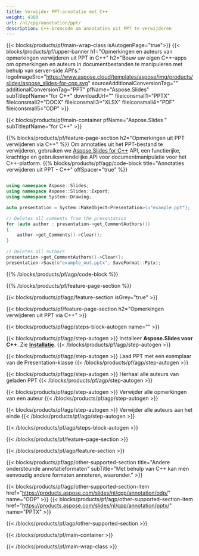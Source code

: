 ```yaml
---
title: Verwijder PPT-annotatie met C++
weight: 4380
url: /nl/cpp/annotation/ppt/ 
description: C++-broncode om annotaties uit PPT te verwijderen
---
```


{{< blocks/products/pf/main-wrap-class isAutogenPage="true">}}
{{< blocks/products/pf/upper-banner h1="Opmerkingen en auteurs van opmerkingen verwijderen uit PPT in C++" h2="Bouw uw eigen C++-apps om opmerkingen en auteurs in documentbestanden te manipuleren met behulp van server-side API's." logoImageSrc="https://www.aspose.cloud/templates/aspose/img/products/slides/aspose_slides-for-cpp.svg" sourceAdditionalConversionTag="" additionalConversionTag="PPT" pfName="Aspose.Slides" subTitlepfName="for C++" downloadUrl="" fileiconsmall1="PPTX" fileiconsmall2="DOCX" fileiconsmall3="XLSX" fileiconsmall4="PDF" fileiconsmall5="ODP" >}}

{{< blocks/products/pf/main-container pfName="Aspose.Slides " subTitlepfName="for C++" >}}

{{% blocks/products/pf/feature-page-section  h2="Opmerkingen uit PPT verwijderen via C++" %}}
Om annotaties uit het PPT-bestand te verwijderen, gebruiken we [Aspose.Slides for C++](https://products.aspose.com/slides/nl/cpp/) API, een functierijke, krachtige en gebruiksvriendelijke API voor documentmanipulatie voor het C++-platform.
{{% blocks/products/pf/agp/code-block title="Annotaties verwijderen uit PPT - C++" offSpacer="true" %}}

```cpp

using namespace Aspose::Slides;
using namespace Aspose::Slides::Export;
using namespace System::Drawing;

auto presentation = System::MakeObject<Presentation>(u"example.ppt");

// Deletes all comments from the presentation
for (auto author : presentation->get_CommentAuthors())
{
    author->get_Comments()->Clear();
}
        
// Deletes all authors
presentation->get_CommentAuthors()->Clear();
presentation->Save(u"example_out.pptx", SaveFormat::Pptx);
```
{{% /blocks/products/pf/agp/code-block %}}

{{% /blocks/products/pf/feature-page-section %}}

{{< blocks/products/pf/agp/feature-section isGrey="true" >}}

{{< blocks/products/pf/feature-page-section  h2="Opmerkingen verwijderen uit PPT via C++" >}}

{{< blocks/products/pf/agp/steps-block-autogen name="" >}}

{{< blocks/products/pf/agp/step-autogen >}}
Installeer **Aspose.Slides voor C++**. Zie [**Installatie**](https://docs.aspose.com/slides/cpp/installation/).
{{< /blocks/products/pf/agp/step-autogen >}}

{{< blocks/products/pf/agp/step-autogen >}}
Laad PPT met een exemplaar van de Presentation-klasse
{{< /blocks/products/pf/agp/step-autogen >}}

{{< blocks/products/pf/agp/step-autogen >}}
Herhaal alle auteurs van geladen PPT
{{< /blocks/products/pf/agp/step-autogen >}}

{{< blocks/products/pf/agp/step-autogen >}}
Verwijder alle opmerkingen van een auteur
{{< /blocks/products/pf/agp/step-autogen >}}

{{< blocks/products/pf/agp/step-autogen >}}
Verwijder alle auteurs aan het einde
{{< /blocks/products/pf/agp/step-autogen >}}

{{< /blocks/products/pf/agp/steps-block-autogen >}}

{{< /blocks/products/pf/feature-page-section >}}

{{< /blocks/products/pf/agp/feature-section >}}

{{< blocks/products/pf/agp/other-supported-section title="Andere ondersteunde annotatieformaten" subTitle="Met behulp van C++ kan men eenvoudig andere formaten annoteren, waaronder." >}}

{{< blocks/products/pf/agp/other-supported-section-item href="https://products.aspose.com/slides/nl/cpp/annotation/odp/" name="ODP" >}}
{{< blocks/products/pf/agp/other-supported-section-item href="https://products.aspose.com/slides/nl/cpp/annotation/pptx/" name="PPTX" >}}

{{< /blocks/products/pf/agp/other-supported-section >}}

{{< /blocks/products/pf/main-container >}}
    
{{< /blocks/products/pf/main-wrap-class >}}